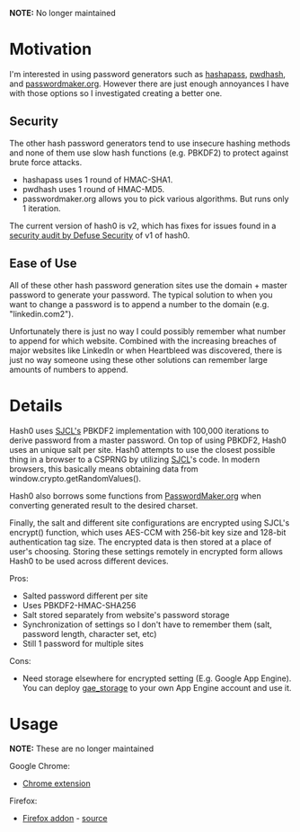 **NOTE:** No longer maintained

# Motivation

I'm interested in using password generators such as [hashapass][6],
[pwdhash][7], and [passwordmaker.org][1]. However there are just enough
annoyances I have with those options so I investigated creating a better one.

## Security

The other hash password generators tend to use insecure hashing methods and
none of them use slow hash functions (e.g. PBKDF2) to protect against brute
force attacks.

- hashapass uses 1 round of HMAC-SHA1.
- pwdhash uses 1 round of HMAC-MD5.
- passwordmaker.org allows you to pick various algorithms. But runs only 1
  iteration.

The current version of hash0 is v2, which has fixes for issues found in a [security
audit by Defuse Security][9] of v1 of hash0.

## Ease of Use

All of these other hash password generation sites use the domain + master
password to generate your password. The typical solution to when you want to
change a password is to append a number to the domain (e.g. "linkedin.com2").

Unfortunately there is just no way I could possibly remember what number to
append for which website. Combined with the increasing breaches of major
websites like LinkedIn or when Heartbleed was discovered, there is just no way
someone using these other solutions can remember large amounts of numbers to
append.

# Details

Hash0 uses [SJCL's][5] PBKDF2 implementation with 100,000 iterations to derive
password from a master password. On top of using PBKDF2, Hash0 uses an unique
salt per site. Hash0 attempts to use the closest possible thing in a browser to
a CSPRNG by utilizing [SJCL][5]'s code. In modern browsers, this basically
means obtaining data from window.crypto.getRandomValues().

Hash0 also borrows some functions from [PasswordMaker.org][1] when converting
generated result to the desired charset.

Finally, the salt and different site configurations are encrypted using SJCL's
encrypt() function, which uses AES-CCM with 256-bit key size and 128-bit
authentication tag size. The encrypted data is then stored at a place of user's
choosing. Storing these settings remotely in encrypted form allows Hash0 to be
used across different devices.

Pros:

- Salted password different per site
- Uses PBKDF2-HMAC-SHA256
- Salt stored separately from website's password storage
- Synchronization of settings so I don't have to remember them (salt, password
  length, character set, etc)
- Still 1 password for multiple sites

Cons:

- Need storage elsewhere for encrypted setting (E.g. Google App Engine). You
  can deploy [gae_storage][8] to your own App Engine account and use it.

# Usage

**NOTE:** These are no longer maintained

Google Chrome:

- [Chrome extension][11]

Firefox:

- [Firefox addon][10] - [source][4]

  [1]: http://PasswordMaker.org
  [2]: http://code.google.com/p/crypto-js/
  [3]: https://hash0.pw
  [4]: https://github.com/dannysu/hash0-firefox
  [5]: https://crypto.stanford.edu/sjcl/
  [6]: http://hashapass.com
  [7]: https://www.pwdhash.com/
  [8]: https://github.com/dannysu/gae_storage
  [9]: https://defuse.ca/audits/hash0.htm
  [10]: https://addons.mozilla.org/en-US/firefox/addon/hash0/
  [11]: https://chrome.google.com/webstore/detail/hash0/haegjcmhodibkoppdhllebnpmdlibied?hl=en-US
